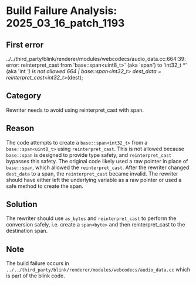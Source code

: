 # Build Failure Analysis: 2025_03_16_patch_1193

## First error

../../third_party/blink/renderer/modules/webcodecs/audio_data.cc:664:39: error: reinterpret_cast from 'base::span<uint8_t>' (aka 'span<unsigned char>') to 'int32_t *' (aka 'int *') is not allowed
  664 |       base::span<int32_t> dest_data = reinterpret_cast<int32_t*>(dest);

## Category
Rewriter needs to avoid using reinterpret_cast with span.

## Reason
The code attempts to create a `base::span<int32_t>` from a `base::span<uint8_t>` using `reinterpret_cast`. This is not allowed because `base::span` is designed to provide type safety, and `reinterpret_cast` bypasses this safety. The original code likely used a raw pointer in place of `base::span`, which allowed the `reinterpret_cast`. After the rewriter changed `dest_data` to a span, the `reinterpret_cast` became invalid. The rewriter should have either left the underlying variable as a raw pointer or used a safe method to create the span.

## Solution
The rewriter should use `as_bytes` and `reinterpret_cast` to perform the conversion safely, i.e. create a `span<byte>` and then reinterpret_cast to the destination span.

## Note
The build failure occurs in `../../third_party/blink/renderer/modules/webcodecs/audio_data.cc` which is part of the blink code.